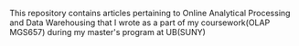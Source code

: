 This repository contains articles pertaining to Online Analytical Processing and Data Warehousing that I wrote as a part of my coursework(OLAP MGS657) during my master's program at UB(SUNY) 
